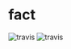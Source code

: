# fact
![travis](https://travis-ci.org/junaidsyed786/fact.svg?branch=master)
![travis](https://app.codacy.com/project/junaidsyed786/fact/dashboard)
